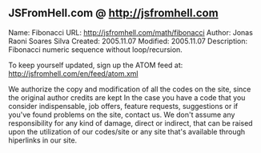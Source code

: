 JSFromHell.com @ http://jsfromhell.com
--------------------------------------

Name: Fibonacci
URL: http://jsfromhell.com/math/fibonacci
Author: Jonas Raoni Soares Silva
Created: 2005.11.07
Modified: 2005.11.07
Description:
Fibonacci numeric sequence without loop/recursion.

To keep yourself updated, sign up the ATOM feed at: http://jsfromhell.com/en/feed/atom.xml

We authorize the copy and modification of all the codes on the site, since the original author credits are kept
In the case you have a code that you consider indispensable, job offers, feature requests, suggestions or if you've found problems on the site, contact us.
We don't assume any responsibility for any kind of damage, direct or indirect, that can be raised upon the utilization of our codes/site or any site that's available through hiperlinks in our site.
